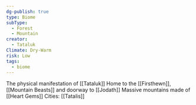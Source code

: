 ```yaml
---
dg-publish: true
type: Biome
subType:
  - Forest
  - Mountain
creator:
  - Tataluk
Climate: Dry-Warm
risk: Low
tags:
  - biome
---
```


The physical manifestation of [[Tataluk]]
Home to the [[Firsthewn]], [[Mountain Beasts]] and doorway to [[Jodath]]
Massive mountains made of [[Heart Gems]]
Cities: [[Tatalis]] 